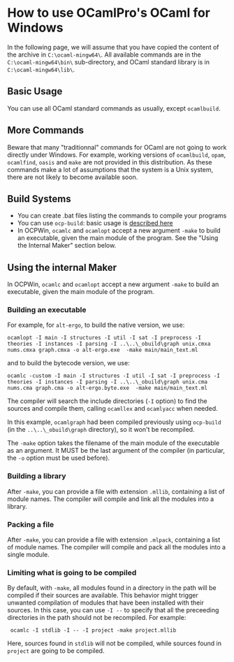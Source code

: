 # How to use OCamlPro's OCaml for Windows

In the following page, we will assume that you have copied the content
of the archive in `C:\ocaml-mingw64\`. All available commands are
in the `C:\ocaml-mingw64\bin\` sub-directory, and OCaml standard library
is in  `C:\ocaml-mingw64\lib\`.

## Basic Usage

You can use all OCaml standard commands as usually, except `ocamlbuild`.

## More Commands

Beware that many "traditionnal" commands for OCaml are not going to
work directly under Windows. For example, working versions of
`ocamlbuild`, `opam`, `ocamlfind`, `oasis` and `make` are not provided
in this distribution. As these commands make a lot of assumptions that
the system is a Unix system, there are not likely to become available
soon.

## Build Systems

* You can create .bat files listing the commands to compile your programs
* You can use `ocp-build`: basic usage is [described here](https://github.com/OCamlPro/ocpwin-distrib/blob/master/ocp-build/minimal.md)
* In OCPWin, `ocamlc` and `ocamlopt` accept a new argument `-make` to build
  an executable, given the main module of the program. See the "Using the
  Internal Maker" section below.

## Using the internal Maker

In OCPWin, `ocamlc` and `ocamlopt` accept a new argument `-make` to build
  an executable, given the main module of the program.

### Building an executable

For example, for `alt-ergo`, to build the native version, we use:

    ocamlopt -I main -I structures -I util -I sat -I preprocess -I theories -I instances -I parsing -I ..\..\_obuild\graph unix.cmxa nums.cmxa graph.cmxa -o alt-ergo.exe  -make main/main_text.ml

and to build the bytecode version, we use:

    ocamlc -custom -I main -I structures -I util -I sat -I preprocess -I theories -I instances -I parsing -I ..\..\_obuild\graph unix.cma nums.cma graph.cma -o alt-ergo.byte.exe  -make main/main_text.ml

The compiler will search the include directories (`-I` option) to find the 
sources and compile them, calling `ocamllex` and `ocamlyacc` when needed.

In this example, `ocamlgraph` had been compiled previously using
`ocp-build` (in the `..\..\_obuild\graph` directory), so it won't be
recompiled.

The `-make` option takes the filename of the main module of the
executable as an argument. It MUST be the last argument of the
compiler (in particular, the `-o` option must be used before).

### Building a library

After `-make`, you can provide a file with extension `.mllib`,
containing a list of module names. The compiler will compile and link all the
modules into a library.

### Packing a file

After `-make`, you can provide a file with extension `.mlpack`,
containing a list of module names. The compiler will compile and pack
all the modules into a single module.

### Limiting what is going to be compiled

By default, with `-make`, all modules found in a directory in the path
will be compiled if their sources are available. This behavior might
trigger unwanted compilation of modules that have been installed with
their sources. In this case, you can use `-I --` to specify that all
the preceeding directories in the path should not be recompiled. For
example:

     ocamlc -I stdlib -I -- -I project -make project.mllib

Here, sources found in `stdlib` will not be compiled, while sources
found in `project` are going to be compiled.






